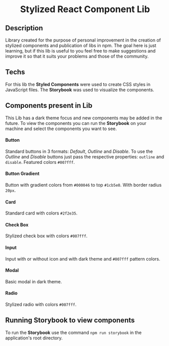 <h1 align="center">Stylized React Component Lib</h1>

## Description
Library created for the purpose of personal improvement in the creation of stylized components and publication of libs in npm. The goal here is just learning, but if this lib is useful to you feel free to make suggestions and improve it so that it suits your problems and those of the community.

## Techs
For this lib the **Styled Components** were used to create CSS styles in JavaScript files. The **Storybook** was used to visualize the components.

## Components present in Lib
This Lib has a dark theme focus and new components may be added in the future. To view the components you can run the **Storybook** on your machine and select the components you want to see.
#### Button
Standard buttons in 3 formats: *Default*, *Outline* and *Disable*. To use the *Outline* and *Disable* buttons just pass the respective properties: ```outline``` and ```disable```. Featured colors ```#007fff```.
#### Button Gradient
Button with gradient colors from ```#000046``` to top ```#1cb5e0```. With border radius ```20px```.
#### Card
Standard card with colors ```#2f2e35```.
#### Check Box
Stylized check box with colors ```#007fff```.
#### Input
Input with or without icon and with dark theme and ```#007fff``` pattern colors.
#### Modal
Basic modal in dark theme.
#### Radio
Stylized radio with colors ```#007fff```.

## Running Storybook to view components
To run the **Storybook** use the command ```npm run storybook``` in the application's root directory.